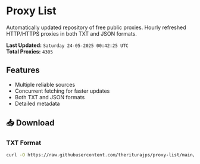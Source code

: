 # Proxy List

Automatically updated repository of free public proxies. Hourly refreshed HTTP/HTTPS proxies in both TXT and JSON formats.

**Last Updated:** `Saturday 24-05-2025 00:42:25 UTC`  
**Total Proxies:** `4305`

## Features
- Multiple reliable sources
- Concurrent fetching for faster updates
- Both TXT and JSON formats
- Detailed metadata

## 📥 Download

### TXT Format
```bash
curl -O https://raw.githubusercontent.com/theriturajps/proxy-list/main/proxies.txt